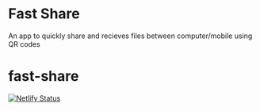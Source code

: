 # Fast Share

An app to quickly share and recieves files between computer/mobile using QR codes

# fast-share

[![Netlify Status](https://api.netlify.com/api/v1/badges/d7ce1909-fc4c-4306-9ed9-d91637460a0e/deploy-status)](https://fastshare.netlify.app)

